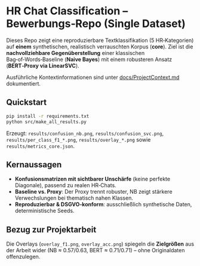 
# HR Chat Classification – Bewerbungs‑Repo (Single Dataset)

Dieses Repo zeigt eine reproduzierbare Textklassifikation (5 HR‑Kategorien) auf **einem** synthetischen,
realistisch verrauschten Korpus (**core**). Ziel ist die **nachvollziehbare Gegenüberstellung** einer
klassischen Bag‑of‑Words‑Baseline (**Naive Bayes**) mit einem robusteren Ansatz (**BERT‑Proxy via LinearSVC**).

Ausführliche Kontextinformationen sind unter [docs/ProjectContext.md](docs/ProjectContext.md) dokumentiert.

## Quickstart
```bash
pip install -r requirements.txt
python src/make_all_results.py
```
Erzeugt: `results/confusion_nb.png`, `results/confusion_svc.png`, `results/per_class_f1_*.png`,
`results/overlay_*.png` sowie `results/metrics_core.json`.

## Kernaussagen
- **Konfusionsmatrizen mit sichtbarer Unschärfe** (keine perfekte Diagonale), passend zu realen HR‑Chats.
- **Baseline vs. Proxy**: Der Proxy trennt robuster, NB zeigt stärkere Verwechslungen bei thematisch nahen Klassen.
- **Reproduzierbar & DSGVO‑konform**: ausschließlich synthetische Daten, deterministische Seeds.

## Bezug zur Projektarbeit
Die Overlays (`overlay_f1.png`, `overlay_acc.png`) spiegeln die **Zielgrößen** aus der Arbeit wider (NB ≈ 0.57/0.63,
BERT ≈ 0.71/0.71) – ohne Originaldaten offenzulegen.
